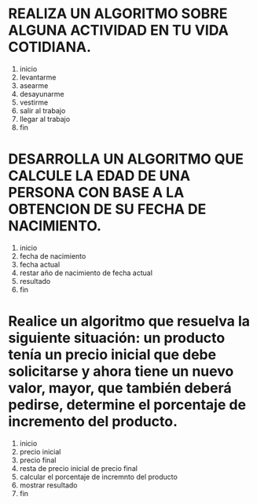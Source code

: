 # REALIZA UN ALGORITMO SOBRE ALGUNA ACTIVIDAD EN TU VIDA COTIDIANA.
1. inicio
2. levantarme
3. asearme
4. desayunarme
5. vestirme
6. salir al trabajo
7. llegar al trabajo
8. fin

# DESARROLLA UN ALGORITMO QUE CALCULE LA EDAD DE UNA PERSONA CON BASE A LA OBTENCION DE SU FECHA DE NACIMIENTO.

1. inicio
2. fecha de nacimiento
3. fecha actual
4. restar año de nacimiento de fecha actual
6. resultado
7. fin


# Realice un algoritmo que resuelva la siguiente situación: un producto tenía un precio inicial que debe solicitarse y ahora tiene un nuevo valor, mayor, que también deberá pedirse, determine el porcentaje de incremento del producto. 
1. inicio
2. precio inicial
3. precio final
4. resta de precio inicial de precio final
5. calcular el porcentaje de incremnto del producto
6. mostrar resultado
7. fin
